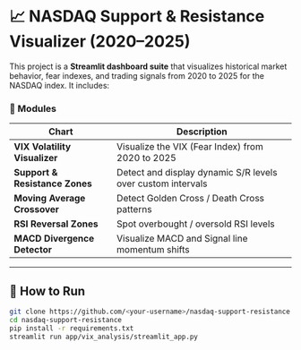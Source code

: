 # 📈 NASDAQ Support & Resistance Visualizer (2020–2025)

This project is a **Streamlit dashboard suite** that visualizes historical market behavior, fear indexes, and trading signals from 2020 to 2025 for the NASDAQ index. It includes:

### 🧭 Modules

| Chart | Description |
|-------|-------------|
| **VIX Volatility Visualizer** | Visualize the VIX (Fear Index) from 2020 to 2025 |
| **Support & Resistance Zones** | Detect and display dynamic S/R levels over custom intervals |
| **Moving Average Crossover** | Detect Golden Cross / Death Cross patterns |
| **RSI Reversal Zones** | Spot overbought / oversold RSI levels |
| **MACD Divergence Detector** | Visualize MACD and Signal line momentum shifts |

---

## 🚀 How to Run

```bash
git clone https://github.com/<your-username>/nasdaq-support-resistance.git
cd nasdaq-support-resistance
pip install -r requirements.txt
streamlit run app/vix_analysis/streamlit_app.py